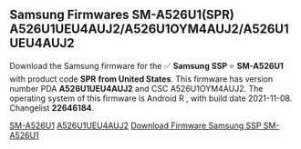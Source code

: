 <h2>Samsung Firmwares SM-A526U1(SPR) A526U1UEU4AUJ2/A526U1OYM4AUJ2/A526U1UEU4AUJ2</h2>
Download the Samsung firmware for the ✅ <strong>Samsung SSP </strong> ⭐ <strong>SM-A526U1</strong> with product code <strong>SPR</strong> <strong> from United States</strong>. This firmware has version number PDA <strong>A526U1UEU4AUJ2</strong> and CSC A526U1OYM4AUJ2. The operating system of this firmware is Android R , with build date 2021-11-08. Changelist <strong>22646184</strong>.


[SM-A526U1](https://samfirm.shop/samsung/model/SM-A526U1)
[A526U1UEU4AUJ2](https://samfirm.shop/samsung/pda/A526U1UEU4AUJ2)
[Download Firmware Samsung SSP SM-A526U1](https://samfirm.shop/samsung/firmware/472658)
